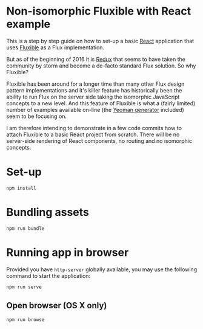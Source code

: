 Non-isomorphic Fluxible with React example
==========================================

This is a step by step guide on how to set-up a basic
[React](https://facebook.github.io/react/) application that uses
[Fluxible](http://fluxible.io/) as a Flux implementation.

But as of the beginning of 2016 it is [Redux](http://redux.js.org) that seems
to have taken the community by storm and become a de-facto standard Flux
solution. So why Fluxible?

Fluxible has been around for a longer time than many other Flux design pattern
implementations and it's killer feature has historically been the ability to
run Flux on the server side taking the isomorphic JavaScript concepts to a new
level. And this feature of Fluxible is what a (fairly limited) number of
examples available on-line (the [Yeoman
generator](https://github.com/yahoo/fluxible/tree/master/packages/generator-fluxible)
included) seem to be focusing on.

I am therefore intending to demonstrate in a few code commits how to attach
Fluxible to a basic React project from scratch. There will be no server-side
rendering of React components, no routing and no isomorphic concepts.

# Set-up

```npm install```

# Bundling assets

```npm run bundle```

# Running app in browser

Provided you have `http-server` globally available, you may use the following
command to start the application:

```npm run serve```

## Open browser (OS X only)

```npm run browse```
